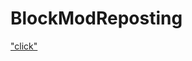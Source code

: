 # BlockModReposting
["click"](abp:subscribe?location=https://raw.githubusercontent.com/rotgruengelb/BlockModReposting/main/list.txt&title=StopModReposting)
